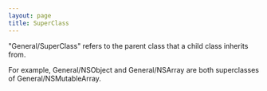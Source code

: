 ```yaml
---
layout: page
title: SuperClass
---
```




"General/SuperClass" refers to the parent class that a child class inherits from.

For example, General/NSObject and General/NSArray are both superclasses of General/NSMutableArray.
